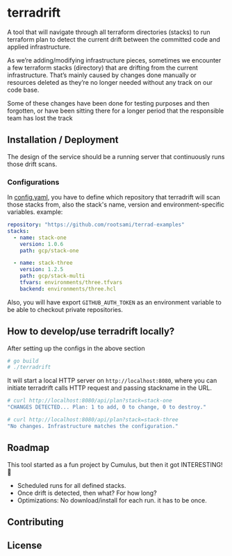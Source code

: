 # terradrift
A tool that will navigate through all terraform directories (stacks) to run terraform plan to detect the current drift between the committed code and applied infrastructure.

As we’re adding/modifying infrastructure pieces, sometimes we encounter a few terraform stacks (directory) that are drifting from the current infrastructure. That’s mainly caused by changes done manually or resources deleted as they’re no longer needed without any track on our code base. 

Some of these changes have been done for testing purposes and then forgotten, or have been sitting there for a longer period that the responsible team has lost the track

## Installation / Deployment
The design of the service should be a running server that continuously runs those drift scans.
### Configurations
In [config.yaml](config.yaml), you have to define which repository that terradrift will scan those stacks from, also the stack's name, version and environment-specific variables.
example:
```yaml
repository: "https://github.com/rootsami/terrad-examples"
stacks:
  - name: stack-one
    version: 1.0.6
    path: gcp/stack-one

  - name: stack-three
    version: 1.2.5
    path: gcp/stack-multi
    tfvars: environments/three.tfvars
    backend: environments/three.hcl
```

Also, you will have export `GITHUB_AUTH_TOKEN` as an environment variable to be able to checkout private repositories.

## How to develop/use terradrift locally?
After setting up the configs in the above section
```bash
# go build
# ./terradrift 
```
It will start a local HTTP server on `http://localhost:8080`, where you can initiate terradrift calls HTTP request and passing stackname in the URL. 
```bash
# curl http://localhost:8080/api/plan?stack=stack-one
"CHANGES DETECTED... Plan: 1 to add, 0 to change, 0 to destroy."

# curl http://localhost:8080/api/plan?stack=stack-three
"No changes. Infrastructure matches the configuration."
```

## Roadmap
This tool started as a fun project by Cumulus, but then it got INTERESTING! 🤩 

- Scheduled runs for all defined stacks.
- Once drift is detected, then what? For how long?
- Optimizations: No download/install for each run. it has to be once.


## Contributing

## License
